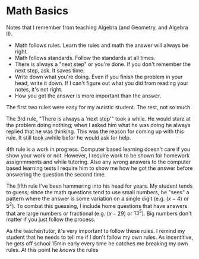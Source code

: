 # Math Basics

Notes that I remember from teaching Algebra (and Geometry, and Algebra II).

* Math follows rules.  Learn the rules and math the answer will always be right.
* Math follows standards.  Follow the standards at all times.
* There is always a "next step" or you're done.  If you don't remember the next step, ask.  It saves time.
* Write down what you're doing.  Even if you finish the problem in your head, write it down.  If I can't figure out what you did from reading your notes, it's not right.
* How you get the answer is more important than the answer.

The first two rules were easy for my autistic student.  The rest, not so much.

The 3rd rule, "There is always a 'next step'" took a while.  He would stare at the problem doing nothing; when I asked him what he was doing he always replied that he was thinking.  This was the reason for coming up with this rule.  It still took awhile befor he would ask for help.

4th rule is a work in progress.  Computer based learning doesn't care if you show your work or not.  However, I require work to be shown for homework assignmments and while tutoring.  Also any wrong answers to the computer based learning tests I require him to show me how he got the answer before answering the question the second time.

The fifth rule I've been hammering into his head for years.  My student tends to guess; since the math questions tend to use small numbers, he "sees" a pattern where the answer is some variation on a single digit (e.g. $(x-4)$ or $5^2$).  To combat this guessing, I include home questions that have answers that are large numbers or fractional (e.g. $(x-29)$ or $`13^{5}`$).  Big numbers don't matter if you just follow the process.

As the teacher/tutor, it's very important to follow these rules.  I remind my student that he needs to tell me if I don't follow my own rules.  As incentitive, he gets off school 15min early every time he catches me breaking my own rules.  At this point he *knows* the rules
